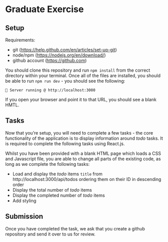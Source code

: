 # Graduate Exercise

## Setup

Requirements:
- git (https://help.github.com/en/articles/set-up-git)
- node/npm (https://nodejs.org/en/download/)
- github account (https://github.com)

You should clone this repository and run `npm install` from the correct directory within your terminal. Once all of the files are installed, you should be able to run `npm run dev` - you should see the following:

`🚄 Server running @ http://localhost:3000`

If you open your browser and point it to that URL, you should see a blank HMTL.

## Tasks

Now that you’re setup, you will need to complete a few tasks - the core functionality of the application is to display information around _todo_ tasks. It is required to complete the following tasks using React.js.

Whilst you have been provided with a blank HTML page which loads a CSS and Javascript file, you are able to change all parts of the existing code, as long as we complete the following tasks:

- Load and display the _todo_ items `title` from http://localhost:3000/api/todos ordering them on their ID in descending order
- Display the total number of _todo_ items
- Display the completed number of _todo_ items
- Add styling

## Submission

Once you have completed the task, we ask that you create a github repository and send it over to us for review.
